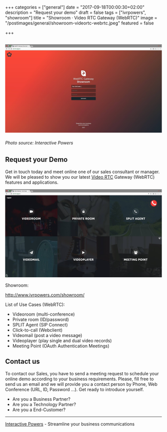 +++
categories = ["general"]
date = "2017-09-18T00:00:30+02:00"
description = "Request your demo"
draft = false
tags = ["ivrpowers", "showroom"]
title = "Showroom · Video RTC Gateway (WebRTC)"
image = "/postimages/general/showroom-videortc-webrtc.jpeg"
featured = false

+++

![Video RTC Gateway (WebRTC)](/postimages/general/showroom-videortc-webrtc.jpeg)
---------
###### Photo source: Interactive Powers


##	Request your Demo

Get in touch today and meet online one of our sales consultant or manager. We will be pleased to show you our latest [Video RTC](http://blog.ivrpowers.com/post/products/video-rtc/) Gateway (WebRTC) features and applications.

![Video RTC Gateway (WebRTC)](/postimages/general/showroom-videortc-webrtc-inside.jpeg)


Showroom:

http://www.ivrpowers.com/showroom/ 

List of Use Cases (WebRTC):

* Videoroom (multi-conference)
* Private room (ID/password)
* SPLIT Agent (SIP Connect)
* Click-to-call (Webclient) 
* Videomail (post a video message)
* Videoplayer (play single and dual video records)
* Meeting Point (OAuth Authentication Meetings)

##	Contact us

To contact our Sales, you have to send a meeting request to schedule your online demo according to your business requirements. Please, fill free to send us an email and we will provide you a contact person by Phone, Web Conference (URL, ID, Password …). Get ready to introduce yourself.

* Are you a Business Partner?
* Are you a Technology Partner?
* Are you a End-Customer?

---
[Interactive Powers](http://www.ivrpowers.com/) - Streamline your business communications


